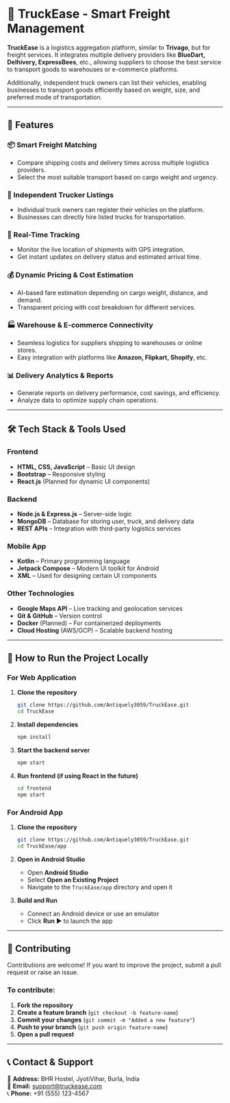 # 🚛 TruckEase - Smart Freight Management  

**TruckEase** is a logistics aggregation platform, similar to **Trivago**, but for freight services. It integrates multiple delivery providers like **BlueDart, Delhivery, ExpressBees**, etc., allowing suppliers to choose the best service to transport goods to warehouses or e-commerce platforms.  

Additionally, independent truck owners can list their vehicles, enabling businesses to transport goods efficiently based on weight, size, and preferred mode of transportation.  

---

## 🌟 Features  

### 📦 Smart Freight Matching  
- Compare shipping costs and delivery times across multiple logistics providers.  
- Select the most suitable transport based on cargo weight and urgency.  

### 🚚 Independent Trucker Listings  
- Individual truck owners can register their vehicles on the platform.  
- Businesses can directly hire listed trucks for transportation.  

### 📍 Real-Time Tracking  
- Monitor the live location of shipments with GPS integration.  
- Get instant updates on delivery status and estimated arrival time.  

### 💰 Dynamic Pricing & Cost Estimation  
- AI-based fare estimation depending on cargo weight, distance, and demand.  
- Transparent pricing with cost breakdown for different services.  

### 🏭 Warehouse & E-commerce Connectivity  
- Seamless logistics for suppliers shipping to warehouses or online stores.  
- Easy integration with platforms like **Amazon, Flipkart, Shopify**, etc.  

### 📊 Delivery Analytics & Reports  
- Generate reports on delivery performance, cost savings, and efficiency.  
- Analyze data to optimize supply chain operations.  

---

## 🛠 Tech Stack & Tools Used  

### **Frontend**  
- **HTML, CSS, JavaScript** – Basic UI design  
- **Bootstrap** – Responsive styling  
- **React.js** (Planned for dynamic UI components)  

### **Backend**  
- **Node.js & Express.js** – Server-side logic  
- **MongoDB** – Database for storing user, truck, and delivery data  
- **REST APIs** – Integration with third-party logistics services  

### **Mobile App**  
- **Kotlin** – Primary programming language  
- **Jetpack Compose** – Modern UI toolkit for Android  
- **XML** – Used for designing certain UI components  

### **Other Technologies**  
- **Google Maps API** – Live tracking and geolocation services  
- **Git & GitHub** – Version control  
- **Docker** (Planned) – For containerized deployments  
- **Cloud Hosting** (AWS/GCP) – Scalable backend hosting  

---

## 🚀 How to Run the Project Locally  

### **For Web Application**  

1. **Clone the repository**  
   ```sh
   git clone https://github.com/Antiquely3059/TruckEase.git
   cd TruckEase
   ```

2. **Install dependencies**  
   ```sh
   npm install
   ```

3. **Start the backend server**  
   ```sh
   npm start
   ```

4. **Run frontend (if using React in the future)**  
   ```sh
   cd frontend
   npm start
   ```

### **For Android App**  

1. **Clone the repository**  
   ```sh
   git clone https://github.com/Antiquely3059/TruckEase.git
   cd TruckEase/app
   ```

2. **Open in Android Studio**  
   - Open **Android Studio**  
   - Select **Open an Existing Project**  
   - Navigate to the `TruckEase/app` directory and open it  

3. **Build and Run**  
   - Connect an Android device or use an emulator  
   - Click **Run** ▶️ to launch the app  

---

## 🤝 Contributing  

Contributions are welcome! If you want to improve the project, submit a pull request or raise an issue.  

### **To contribute:**  
1. **Fork the repository**  
2. **Create a feature branch** (`git checkout -b feature-name`)  
3. **Commit your changes** (`git commit -m "Added a new feature"`)  
4. **Push to your branch** (`git push origin feature-name`)  
5. **Open a pull request**  

---

## 📞 Contact & Support  

📍 **Address:** BHR Hostel, JyotiVihar, Burla, India  
📧 **Email:** support@truckease.com  
📞 **Phone:** +91 (555) 123-4567  
```

